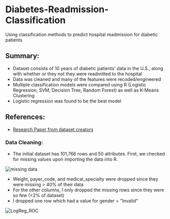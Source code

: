 # Diabetes-Readmission-Classification
Using classification methods to predict hospital readmission for diabetic patients

## Summary:
* Dataset consists of 10 years of diabetic patients' data in the U.S., along with whether or they not they were readmitted to the hospital
* Data was cleaned and many of the features were recoded/engineered
* Multiple classification models were compared using R (Logistic Regression, SVM, Decision Tree, Random Forest) as well as K-Means Clustering
* Logistic regression was found to be the best model

## References:
* [Research Paper from dataset creators](https://www.hindawi.com/journals/bmri/2014/781670/)

### Data Cleaning:
- The initial dataset has 101,766 rows and 50 attributes. First, we checked for missing values upon importing the data into R. 

![missing data](https://user-images.githubusercontent.com/76078425/102843070-6d417200-43d6-11eb-8235-166bee42d47c.jpg) 

- Weight, payer_code, and medical_specialty were dropped since they were missing > 40% of their data 
- For the other columns, I only dropped the missing rows since they were so few (<2% of dataset)
- I dropped one row which had a value for gender = "Invalid"





![LogReg_ROC](https://user-images.githubusercontent.com/76078425/102842982-41be8780-43d6-11eb-8871-f7eec3157d55.jpg)
